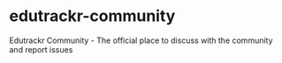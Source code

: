 # edutrackr-community
Edutrackr Community - The official place to discuss with the community and report issues
